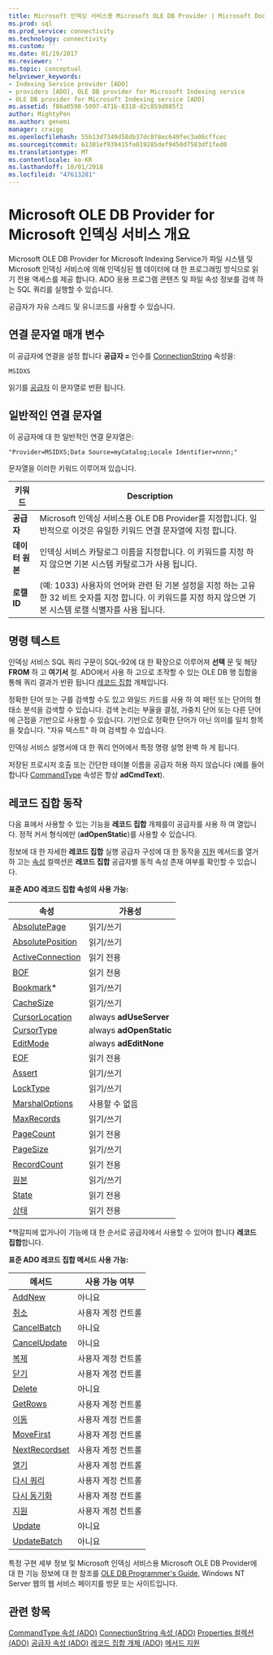 ```yaml
---
title: Microsoft 인덱싱 서비스용 Microsoft OLE DB Provider | Microsoft Docs
ms.prod: sql
ms.prod_service: connectivity
ms.technology: connectivity
ms.custom: ''
ms.date: 01/19/2017
ms.reviewer: ''
ms.topic: conceptual
helpviewer_keywords:
- Indexing Service provider [ADO]
- providers [ADO], OLE DB provider for Microsoft Indexing service
- OLE DB provider for Microsoft Indexing service [ADO]
ms.assetid: f86a0598-5097-471b-8318-d2c859d085f2
author: MightyPen
ms.author: genemi
manager: craigg
ms.openlocfilehash: 55b13d7349d58db37dc8f8ec649fec3a06cffcec
ms.sourcegitcommit: 61381ef939415fe019285def9450d7583df1fed0
ms.translationtype: MT
ms.contentlocale: ko-KR
ms.lasthandoff: 10/01/2018
ms.locfileid: "47613281"
---
```

# <a name="microsoft-ole-db-provider-for-microsoft-indexing-service-overview"></a>Microsoft OLE DB Provider for Microsoft 인덱싱 서비스 개요
Microsoft OLE DB Provider for Microsoft Indexing Service가 파일 시스템 및 Microsoft 인덱싱 서비스에 의해 인덱싱된 웹 데이터에 대 한 프로그래밍 방식으로 읽기 전용 액세스를 제공 합니다. ADO 응용 프로그램 콘텐츠 및 파일 속성 정보를 검색 하는 SQL 쿼리를 실행할 수 있습니다.

 공급자가 자유 스레드 및 유니코드를 사용할 수 있습니다.

## <a name="connection-string-parameters"></a>연결 문자열 매개 변수
 이 공급자에 연결을 설정 합니다 **공급자 =** 인수를 [ConnectionString](../../../ado/reference/ado-api/connectionstring-property-ado.md) 속성을:

```
MSIDXS
```

 읽기를 [공급자](../../../ado/reference/ado-api/provider-property-ado.md) 이 문자열로 반환 됩니다.

## <a name="typical-connection-string"></a>일반적인 연결 문자열
 이 공급자에 대 한 일반적인 연결 문자열은:

```
"Provider=MSIDXS;Data Source=myCatalog;Locale Identifier=nnnn;"
```

 문자열을 이러한 키워드 이루어져 있습니다.

|키워드|Description|
|-------------|-----------------|
|**공급자**|Microsoft 인덱싱 서비스용 OLE DB Provider를 지정합니다. 일반적으로 이것은 유일한 키워드 연결 문자열에 지정 합니다.|
|**데이터 원본**|인덱싱 서비스 카탈로그 이름을 지정합니다. 이 키워드를 지정 하지 않으면 기본 시스템 카탈로그가 사용 됩니다.|
|**로캘 ID**|(예: 1033) 사용자의 언어와 관련 된 기본 설정을 지정 하는 고유한 32 비트 숫자를 지정 합니다. 이 키워드를 지정 하지 않으면 기본 시스템 로캘 식별자를 사용 됩니다.|

## <a name="command-text"></a>명령 텍스트
 인덱싱 서비스 SQL 쿼리 구문이 SQL-92에 대 한 확장으로 이루어져 **선택** 문 및 해당 **FROM** 하 고 **여기서** 절. ADO에서 사용 하 고으로 조작할 수 있는 OLE DB 행 집합을 통해 쿼리 결과가 반환 됩니다 [레코드 집합](../../../ado/reference/ado-api/recordset-object-ado.md) 개체입니다.

 정확한 단어 또는 구를 검색할 수도 있고 와일드 카드를 사용 하 여 패턴 또는 단어의 형태소 분석을 검색할 수 있습니다. 검색 논리는 부울을 결정, 가중치 단어 또는 다른 단어에 근접을 기반으로 사용할 수 있습니다. 기반으로 정확한 단어가 아닌 의미를 일치 항목을 찾습니다. "자유 텍스트" 하 여 검색할 수 있습니다.

 인덱싱 서비스 설명서에 대 한 쿼리 언어에서 특정 명령 설명 완벽 하 게 됩니다.

 저장된 프로시저 호출 또는 간단한 테이블 이름을 공급자 허용 하지 않습니다 (예를 들어 합니다 [CommandType](../../../ado/reference/ado-api/commandtype-property-ado.md) 속성은 항상 **adCmdText**).

## <a name="recordset-behavior"></a>레코드 집합 동작
 다음 표에서 사용할 수 있는 기능을 **레코드 집합** 개체를이 공급자를 사용 하 여 열입니다. 정적 커서 형식에만 (**adOpenStatic**)를 사용할 수 있습니다.

 정보에 대 한 자세한 **레코드 집합** 실행 공급자 구성에 대 한 동작을 [지원](../../../ado/reference/ado-api/supports-method.md) 메서드를 열거 하 고는 [속성](../../../ado/reference/ado-api/properties-collection-ado.md) 컬렉션은 **레코드 집합** 공급자별 동적 속성 존재 여부를 확인할 수 있습니다.

 **표준 ADO 레코드 집합 속성의 사용 가능:**

|속성|가용성|
|--------------|------------------|
|[AbsolutePage](../../../ado/reference/ado-api/absolutepage-property-ado.md)|읽기/쓰기|
|[AbsolutePosition](../../../ado/reference/ado-api/absoluteposition-property-ado.md)|읽기/쓰기|
|[ActiveConnection](../../../ado/reference/ado-api/activeconnection-property-ado.md)|읽기 전용|
|[BOF](../../../ado/reference/ado-api/bof-eof-properties-ado.md)|읽기 전용|
|[Bookmark](../../../ado/reference/ado-api/bookmark-property-ado.md)*|읽기/쓰기|
|[CacheSize](../../../ado/reference/ado-api/cachesize-property-ado.md)|읽기/쓰기|
|[CursorLocation](../../../ado/reference/ado-api/cursorlocation-property-ado.md)|always **adUseServer**|
|[CursorType](../../../ado/reference/ado-api/cursortype-property-ado.md)|always **adOpenStatic**|
|[EditMode](../../../ado/reference/ado-api/editmode-property.md)|always **adEditNone**|
|[EOF](../../../ado/reference/ado-api/bof-eof-properties-ado.md)|읽기 전용|
|[Assert](../../../ado/reference/ado-api/filter-property.md)|읽기/쓰기|
|[LockType](../../../ado/reference/ado-api/locktype-property-ado.md)|읽기/쓰기|
|[MarshalOptions](../../../ado/reference/ado-api/marshaloptions-property-ado.md)|사용할 수 없음|
|[MaxRecords](../../../ado/reference/ado-api/maxrecords-property-ado.md)|읽기/쓰기|
|[PageCount](../../../ado/reference/ado-api/pagecount-property-ado.md)|읽기 전용|
|[PageSize](../../../ado/reference/ado-api/pagesize-property-ado.md)|읽기/쓰기|
|[RecordCount](../../../ado/reference/ado-api/recordcount-property-ado.md)|읽기 전용|
|[원본](../../../ado/reference/ado-api/source-property-ado-recordset.md)|읽기/쓰기|
|[State](../../../ado/reference/ado-api/state-property-ado.md)|읽기 전용|
|[상태](../../../ado/reference/ado-api/status-property-ado-recordset.md)|읽기 전용|

 \*책갈피에 없거나이 기능에 대 한 순서로 공급자에서 사용할 수 있어야 합니다 **레코드 집합**합니다.

 **표준 ADO 레코드 집합 메서드 사용 가능:**

|메서드|사용 가능 여부|
|------------|----------------|
|[AddNew](../../../ado/reference/ado-api/addnew-method-ado.md)|아니요|
|[취소](../../../ado/reference/ado-api/cancel-method-ado.md)|사용자 계정 컨트롤|
|[CancelBatch](../../../ado/reference/ado-api/cancelbatch-method-ado.md)|아니요|
|[CancelUpdate](../../../ado/reference/ado-api/cancelupdate-method-ado.md)|아니요|
|[복제](../../../ado/reference/ado-api/clone-method-ado.md)|사용자 계정 컨트롤|
|[닫기](../../../ado/reference/ado-api/close-method-ado.md)|사용자 계정 컨트롤|
|[Delete](../../../ado/reference/ado-api/delete-method-ado-recordset.md)|아니요|
|[GetRows](../../../ado/reference/ado-api/getrows-method-ado.md)|사용자 계정 컨트롤|
|[이동](../../../ado/reference/ado-api/move-method-ado.md)|사용자 계정 컨트롤|
|[MoveFirst](../../../ado/reference/ado-api/movefirst-movelast-movenext-and-moveprevious-methods-ado.md)|사용자 계정 컨트롤|
|[NextRecordset](../../../ado/reference/ado-api/nextrecordset-method-ado.md)|사용자 계정 컨트롤|
|[열기](../../../ado/reference/ado-api/open-method-ado-recordset.md)|사용자 계정 컨트롤|
|[다시 쿼리](../../../ado/reference/ado-api/requery-method.md)|사용자 계정 컨트롤|
|[다시 동기화](../../../ado/reference/ado-api/resync-method.md)|사용자 계정 컨트롤|
|[지원](../../../ado/reference/ado-api/supports-method.md)|사용자 계정 컨트롤|
|[Update](../../../ado/reference/ado-api/update-method.md)|아니요|
|[UpdateBatch](../../../ado/reference/ado-api/updatebatch-method.md)|아니요|

 특정 구현 세부 정보 및 Microsoft 인덱싱 서비스용 Microsoft OLE DB Provider에 대 한 기능 정보에 대 한 참조를 [OLE DB Programmer's Guide](https://msdn.microsoft.com/library/windows/desktop/ms713643.aspx), Windows NT Server 웹의 웹 서비스 페이지를 방문 또는 사이트입니다.

## <a name="see-also"></a>관련 항목
 [CommandType 속성 (ADO)](../../../ado/reference/ado-api/commandtype-property-ado.md) [ConnectionString 속성 (ADO)](../../../ado/reference/ado-api/connectionstring-property-ado.md) [Properties 컬렉션 (ADO)](../../../ado/reference/ado-api/properties-collection-ado.md) [공급자 속성 (ADO)](../../../ado/reference/ado-api/provider-property-ado.md) [ 레코드 집합 개체 (ADO)](../../../ado/reference/ado-api/recordset-object-ado.md) [메서드 지원](../../../ado/reference/ado-api/supports-method.md)
